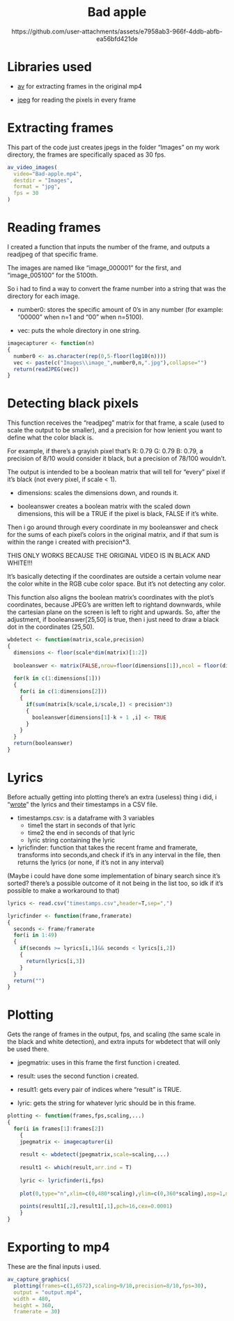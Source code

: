 <center>
<h1>
Bad apple
</h1>
</center>

<center>
https://github.com/user-attachments/assets/e7958ab3-966f-4ddb-abfb-ea56bfd421de
</center>

# Libraries used

- [av](https://cran.r-project.org/web/packages/av/av.pdf "av library Reference manual")
  for extracting frames in the original mp4

- [jpeg](https://cran.r-project.org/web/packages/jpeg/jpeg.pdf "jpeg library Reference manual")
  for reading the pixels in every frame

# Extracting frames

This part of the code just creates jpegs in the folder “Images” on my
work directory, the frames are specifically spaced as 30 fps.

``` r
av_video_images(
  video="Bad-apple.mp4",
  destdir = "Images",
  format = "jpg",
  fps = 30
)
```

# Reading frames

I created a function that inputs the number of the frame, and outputs a
readjpeg of that specific frame.

The images are named like “image_000001” for the first, and
“image_005100” for the 5100th.

So i had to find a way to convert the frame number into a string that
was the directory for each image.

- number0: stores the specific amount of 0’s in any number (for example:
  “00000” when n=1 and “00” when n=5100).

- vec: puts the whole directory in one string.

``` r
imagecapturer <- function(n)
{
  number0 <- as.character(rep(0,5-floor(log10(n))))
  vec <- paste(c("Images\\image_",number0,n,".jpg"),collapse="")
  return(readJPEG(vec))
}
```

# Detecting black pixels

This function receives the “readjpeg” matrix for that frame, a scale
(used to scale the output to be smaller), and a precision for how
lenient you want to define what the color black is.

For example, if there’s a grayish pixel that’s R: 0.79 G: 0.79 B: 0.79,
a precision of 8/10 would consider it black, but a precision of 78/100
wouldn’t.

The output is intended to be a boolean matrix that will tell for “every”
pixel if it’s black (not every pixel, if scale \< 1).

- dimensions: scales the dimensions down, and rounds it.

- booleanswer creates a boolean matrix with the scaled down dimensions,
  this will be a TRUE if the pixel is black, FALSE if it’s white.

Then i go around through every coordinate in my booleanswer and check
for the sums of each pixel’s colors in the original matrix, and if that
sum is within the range i created with precision\*3.

THIS ONLY WORKS BECAUSE THE ORIGINAL VIDEO IS IN BLACK AND WHITE!!!

It’s basically detecting if the coordinates are outside a certain volume
near the color white in the RGB cube color space. But it’s not detecting
any color.

This function also aligns the boolean matrix’s coordinates with the
plot’s coordinates, because JPEG’s are written left to rightand
downwards, while the cartesian plane on the screen is left to right and
upwards. So, after the adjustment, if booleanswer\[25,50\] is true, then
i just need to draw a black dot in the coordinates (25,50).

``` r
wbdetect <- function(matrix,scale,precision)
{
  dimensions <- floor(scale*dim(matrix)[1:2])
  
  booleanswer <- matrix(FALSE,nrow=floor(dimensions[1]),ncol = floor(dimensions[2]))
  
  for(k in c(1:dimensions[1]))
  {
    for(i in c(1:dimensions[2]))
    {
      if(sum(matrix[k/scale,i/scale,]) < precision*3)
      {
        booleanswer[dimensions[1]-k + 1 ,i] <- TRUE
      }
    }
  }
  return(booleanswer)
}
```

# Lyrics

Before actually getting into plotting there’s an extra (useless) thing i
did, i
“[wrote](https://touhou.fandom.com/wiki/Lyrics:_Bad_Apple!! "copied off of the wiki")”
the lyrics and their timestamps in a CSV file.

- timestamps.csv: is a dataframe with 3 variables
  - time1 the start in seconds of that lyric
  - time2 the end in seconds of that lyric
  - lyric string containing the lyric
- lyricfinder: function that takes the recent frame and framerate,
  transforms into seconds,and check if it’s in any interval in the file,
  then returns the lyrics (or none, if it’s not in any interval)

(Maybe i could have done some implementation of binary search since it’s
sorted? there’s a possible outcome of it not being in the list too, so
idk if it’s possible to make a workaround to that)

``` r
lyrics <- read.csv("timestamps.csv",header=T,sep=",")

lyricfinder <- function(frame,framerate)
{
  seconds <- frame/framerate
  for(i in 1:49)
  {
    if(seconds >= lyrics[i,1]&& seconds < lyrics[i,2])
    {
      return(lyrics[i,3])
    }
  }
  return("")
}
```

# Plotting

Gets the range of frames in the output, fps, and scaling (the same scale
in the black and white detection), and extra inputs for wbdetect that
will only be used there.

- jpegmatrix: uses in this frame the first function i created.

- result: uses the second function i created.

- result1: gets every pair of indices where “result” is TRUE.

- lyric: gets the string for whatever lyric should be in this frame.

``` r
plotting <- function(frames,fps,scaling,...)
{
  for(i in frames[1]:frames[2])
    {
    jpegmatrix <- imagecapturer(i)
    
    result <- wbdetect(jpegmatrix,scale=scaling,...)
    
    result1 <- which(result,arr.ind = T)
    
    lyric <- lyricfinder(i,fps)
    
    plot(0,type="n",xlim=c(0,480*scaling),ylim=c(0,360*scaling),asp=1,main=lyric,xlab="",ylab="")
    
    points(result1[,2],result1[,1],pch=16,cex=0.0001)
    }
}
```

# Exporting to mp4

These are the final inputs i used.

``` r
av_capture_graphics(
  plotting(frames=c(1,6572),scaling=9/10,precision=8/10,fps=30),
  output = "output.mp4",
  width = 480,
  height = 360,
  framerate = 30)
```
